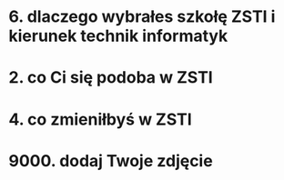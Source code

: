 # 6. dlaczego wybrałes szkołę ZSTI i kierunek technik informatyk
# 2. co Ci się podoba w ZSTI
# 4. co zmieniłbyś w ZSTI
# 9000. dodaj Twoje zdjęcie
